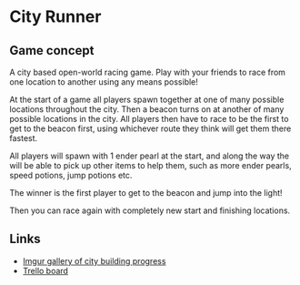 City Runner
===========

Game concept
------------
A city based open-world racing game. Play with your friends to race from one location to another using any means possible!

At the start of a game all players spawn together at one of many possible locations throughout the city. 
Then a beacon turns on at another of many possible locations in the city. 
All players then have to race to be the first to get to the beacon first, using whichever route they think will
get them there fastest. 

All players will spawn with 1 ender pearl at the start, and along the way the will be able to pick up other items to help them, such as more ender pearls, speed potions, jump potions etc. 

The winner is the first player to get to the beacon and jump into the light! 

Then you can race again with completely new start and finishing locations. 

Links
-----
* [Imgur gallery of city building progress](http://imgur.com/a/9IyPV)
* [Trello board](https://trello.com/b/yJY4tyG8/city-runner-working-title)


